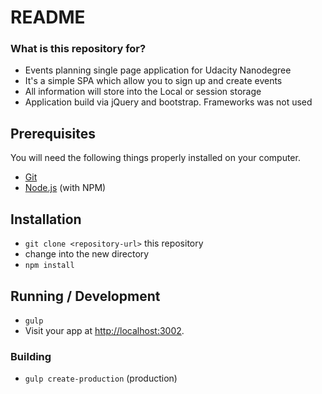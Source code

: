 # README #

### What is this repository for? ###

* Events planning single page application for Udacity Nanodegree
* It's a simple SPA which allow you to sign up and create events
* All information will store into the Local or session storage
* Application build via jQuery and bootstrap. Frameworks was not used


## Prerequisites

You will need the following things properly installed on your computer.

* [Git](http://git-scm.com/)
* [Node.js](http://nodejs.org/) (with NPM)

## Installation

* `git clone <repository-url>` this repository
* change into the new directory
* `npm install`

## Running / Development

* `gulp`
* Visit your app at [http://localhost:3002](http://localhost:3002).

### Building

* `gulp create-production` (production)